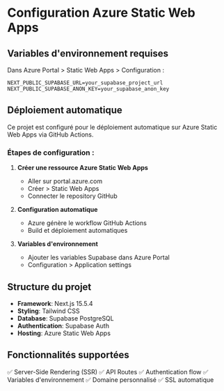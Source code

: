 # Configuration Azure Static Web Apps

## Variables d'environnement requises

Dans Azure Portal > Static Web Apps > Configuration :

```env
NEXT_PUBLIC_SUPABASE_URL=your_supabase_project_url
NEXT_PUBLIC_SUPABASE_ANON_KEY=your_supabase_anon_key
```

## Déploiement automatique

Ce projet est configuré pour le déploiement automatique sur Azure Static Web Apps via GitHub Actions.

### Étapes de configuration :

1. **Créer une ressource Azure Static Web Apps**
   - Aller sur portal.azure.com
   - Créer > Static Web Apps
   - Connecter le repository GitHub

2. **Configuration automatique**
   - Azure génère le workflow GitHub Actions
   - Build et déploiement automatiques

3. **Variables d'environnement**
   - Ajouter les variables Supabase dans Azure Portal
   - Configuration > Application settings

## Structure du projet

- **Framework**: Next.js 15.5.4
- **Styling**: Tailwind CSS
- **Database**: Supabase PostgreSQL
- **Authentication**: Supabase Auth
- **Hosting**: Azure Static Web Apps

## Fonctionnalités supportées

✅ Server-Side Rendering (SSR)
✅ API Routes
✅ Authentication flow
✅ Variables d'environnement
✅ Domaine personnalisé
✅ SSL automatique
